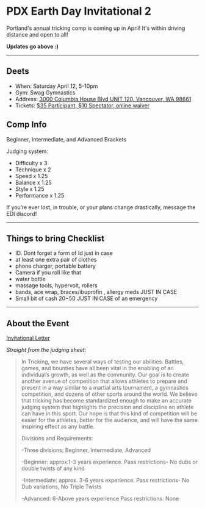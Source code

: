 # PDX Earth Day Invitational 2
Portland's annual tricking comp is coming up in April! It's within driving distance and open to all!

**Updates go above :)** 
___  


## Deets
- When: Saturday April 12, 5-10pm
- Gym: Swag Gymnastics
- Address: [3000 Columbia House Blvd UNIT 120, Vancouver, WA 98661](https://maps.app.goo.gl/Np7m8P3DUqB9PNM16)
- Tickets: [\$35 Participant, $10 Spectator, online waiver](https://www.pdxtricking.org/events)

## Comp Info
Beginner, Intermediate, and Advanced Brackets

Judging system:
- Difficulty x 3
- Technique x 2
- Speed x 1.25
- Balance x 1.25
- Style x 1.25
- Performance x 1.25

If you’re ever lost, in trouble, or your plans change drastically, message the EDI discord!

---

## Things to bring Checklist
- ID.  Dont forget a form of Id just in case
- at least one extra pair of clothes
- phone charger, portable battery
- Camera if you roll like that
- water bottle
- massage tools, hypervolt, rollers
- bands, ace wrap, braces/ibuprofin , allergy meds JUST IN CASE
- Small bit of cash $20-$50 JUST IN CASE of an emergency
---
## About the Event 
[Invitational Letter](https://docs.google.com/document/d/1CNeEMOGY-I3WvGw91sKMb-Zu0rW3dz9SqcELI3s2hGU/edit)

*Straight from the judging sheet:*

> In Tricking, we have several ways of testing our abilities. Battles, games, and bounties have all been vital in the enabling of an individual’s growth, as well as the community. Our goal is to create another avenue of competition that allows athletes to prepare and present in a way similar to a martial arts tournament, a gymnastics competition, and dozens of other sports around the world. We believe that tricking has become standardized enough to make an accurate judging system that highlights the precision and discipline an athlete can have in this sport. Our hope is that this kind of competition will be easier for the athletes, better for the audience, and will have the same inspiring effect as any battle.
>
>Divisions and Requirements:
>
> -Three divisions; Beginner, Intermediate, Advanced
> 
> -Beginner: approx.1-3 years experience. 
> Pass restrictions- No dubs or double twists of any kind
> 
> -Intermediate: approx. 3-6 years experience.
> Pass restrictions- No Dub variations, No Triple Twists
>
> -Advanced: 6-Above years experience
> Pass restrictions: None
